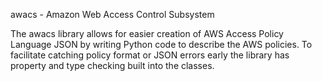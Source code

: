 awacs - Amazon Web Access Control Subsystem

The awacs library allows for easier creation of AWS Access Policy
Language JSON by writing Python code to describe the AWS policies.
To facilitate catching  policy format or JSON errors early the
library has property and type checking built into the classes.
